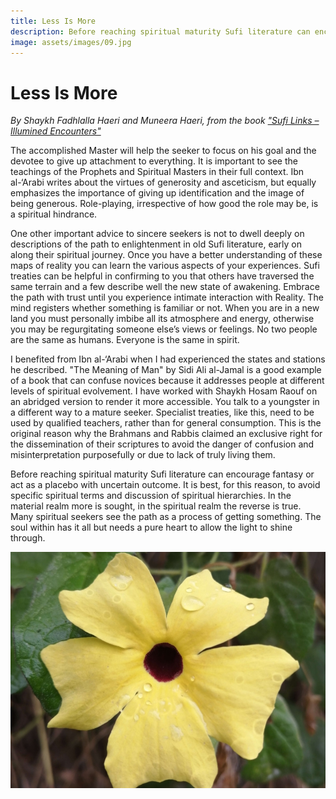 ```yaml
---
title: Less Is More
description: Before reaching spiritual maturity Sufi literature can encourage fantasy or act as a placebo with uncertain outcome. In the material realm more is sought, in the spiritual realm the reverse is true.
image: assets/images/09.jpg
---
```


# Less Is More

_By Shaykh Fadhlalla Haeri and Muneera Haeri, from the book ["Sufi Links – Illumined Encounters"](https://www.watkinspublishing.com/shop/sufi-encounters/)_

The accomplished Master will help the seeker to focus on his goal and the devotee to give up attachment to everything. It is important to see the teachings of the Prophets and Spiritual Masters in their full context. Ibn al-‘Arabi writes about the virtues of generosity and asceticism, but equally emphasizes the importance of giving up identification and the image of being generous. Role-playing, irrespective of how good the role may be, is a spiritual hindrance.

One other important advice to sincere seekers is not to dwell deeply on descriptions of the path to enlightenment in old Sufi literature, early on along their spiritual journey. Once you have a better understanding of these maps of reality you can learn the various aspects of your experiences. Sufi treaties can be helpful in confirming to you that others have traversed the same terrain and a few describe well the new state of awakening. Embrace the path with trust until you experience intimate interaction with Reality. The mind registers whether something is familiar or not. When you are in a new land you must personally imbibe all its atmosphere and energy, otherwise you may be regurgitating someone else’s views or feelings. No two people are the same as humans. Everyone is the same in spirit.

I benefited from Ibn al-‘Arabi when I had experienced the states and stations he described. "The Meaning of Man" by Sidi Ali al-Jamal is a good example of a book that can confuse novices because it addresses people at different levels of spiritual evolvement. I have worked with Shaykh Hosam Raouf on an abridged version to render it more accessible. You talk to a youngster in a different way to a mature seeker. Specialist treaties, like this, need to be used by qualified teachers, rather than for general consumption. This is the original reason why the Brahmans and Rabbis claimed an exclusive right for the dissemination of their scriptures to avoid the danger of confusion and misinterpretation purposefully or due to lack of truly living them.

Before reaching spiritual maturity Sufi literature can encourage fantasy or act as a placebo with uncertain outcome. It is best, for this reason, to avoid specific spiritual terms and discussion of spiritual hierarchies. In the material realm more is sought, in the spiritual realm the reverse is true. Many spiritual seekers see the path as a process of getting something. The soul within has it all but needs a pure heart to allow the light to shine through.

![Less](../assets/images/09.jpg)